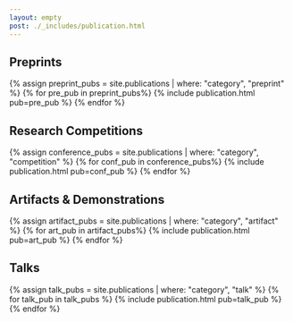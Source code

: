 ```yaml
---
layout: empty
post: ./_includes/publication.html
---
```


## Preprints
{% assign preprint_pubs = site.publications | where: "category", "preprint" %}
{% for pre_pub in preprint_pubs%}
{% include publication.html pub=pre_pub %}
{% endfor %}

## Research Competitions
{% assign conference_pubs = site.publications | where: "category", "competition" %}
{% for conf_pub in conference_pubs%}
{% include publication.html pub=conf_pub %}
{% endfor %}

## Artifacts & Demonstrations
{% assign artifact_pubs = site.publications | where: "category", "artifact" %}
{% for art_pub in artifact_pubs%}
{% include publication.html pub=art_pub %}
{% endfor %}

## Talks
{% assign talk_pubs = site.publications | where: "category", "talk" %}
{% for talk_pub in talk_pubs %}
{% include publication.html pub=talk_pub %}
{% endfor %}